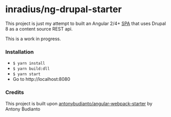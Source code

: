 inradius/ng-drupal-starter
====

This project is just my attempt to built an Angular 2/4+ [SPA](https://johnpapa.net/spa/) that uses Drupal 8 as a content source REST api.

This is a work in progress.

### Installation
* `$ yarn install`
* `$ yarn build:dll`
* `$ yarn start`
* Go to http://localhost:8080

### Credits
This project is built upon [antonybudianto/angular-webpack-starter](https://github.com/antonybudianto/angular-webpack-starter) by Antony Budianto
